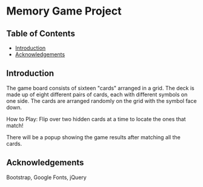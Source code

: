 # Memory Game Project

## Table of Contents

* [Introduction](#introduction)
* [Acknowledgements](#acknowledgements)

## Introduction

The game board consists of sixteen "cards" arranged in a grid. The deck is made up of eight different pairs of cards, each with different symbols on one side. The cards are arranged randomly on the grid with the symbol face down.

How to Play: Flip over two hidden cards at a time to locate the ones that match!

There will be a popup showing the game results after matching all the cards.

## Acknowledgements

Bootstrap, 
Google Fonts, 
jQuery

